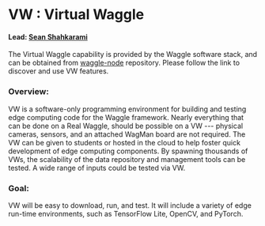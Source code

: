 # VW : Virtual Waggle

#### Lead: [Sean Shahkarami](mailto:sshahkarami@uchicago.edu)

The Virtual Waggle capability is provided by the Waggle software stack, and can be obtained from [waggle-node](https://github.com/waggle-sensor/waggle-node) repository. Please follow the link to discover and use VW features. 

### Overview:
VW is a software-only programming environment for building and testing edge computing code for the Waggle framework.  Nearly everything that can be done on a Real Waggle, should be possible on a VW --- physical cameras, sensors, and an attached WagMan board are not required.  The VW can be given to students or hosted in the cloud to help foster quick development of edge computing components.  By spawning thousands of VWs, the scalability of the data repository and management tools can be tested.  A wide range of inputs could be tested via VW.

### Goal:
VW will be easy to download, run, and test.  It will include a variety of edge run-time environments, such as TensorFlow Lite, OpenCV, and PyTorch.
